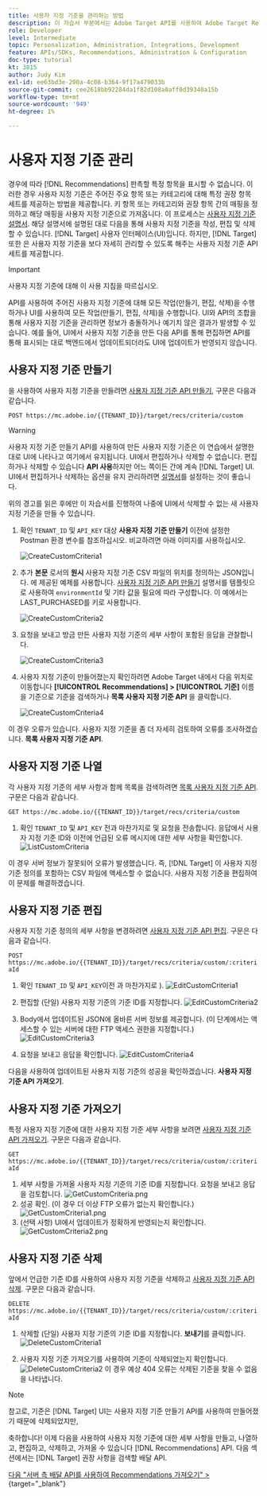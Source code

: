 ```yaml
---
title: 사용자 지정 기준을 관리하는 방법
description: 이 자습서 부분에서는 Adobe Target API를 사용하여 Adobe Target Recommendations 기준을 관리, 만들기, 목록, 편집, 가져오기 및 삭제하는 데 필요한 단계를 개발자에게 안내합니다.
role: Developer
level: Intermediate
topic: Personalization, Administration, Integrations, Development
feature: APIs/SDKs, Recommendations, Administration & Configuration
doc-type: tutorial
kt: 3815
author: Judy Kim
exl-id: ee63bd3e-200a-4c08-b364-9f17a479033b
source-git-commit: cee2618bb92284da1f82d108a0aff0d39340a15b
workflow-type: tm+mt
source-wordcount: '949'
ht-degree: 1%

---
```


# 사용자 지정 기준 관리

경우에 따라 [!DNL Recommendations] 판촉할 특정 항목을 표시할 수 없습니다. 이러한 경우 사용자 지정 기준은 주어진 주요 항목 또는 카테고리에 대해 특정 권장 항목 세트를 제공하는 방법을 제공합니다. 키 항목 또는 카테고리와 권장 항목 간의 매핑을 정의하고 해당 매핑을 사용자 지정 기준으로 가져옵니다. 이 프로세스는 [사용자 지정 기준 설명서](https://experienceleague.adobe.com/docs/target/using/recommendations/criteria/recommendations-csv.html?lang=en). 해당 설명서에 설명된 대로 다음을 통해 사용자 지정 기준을 작성, 편집 및 삭제할 수 있습니다. [!DNL Target] 사용자 인터페이스(UI)입니다. 하지만, [!DNL Target] 또한 은 사용자 지정 기준을 보다 자세히 관리할 수 있도록 해주는 사용자 지정 기준 API 세트를 제공합니다.

>[!IMPORTANT]
>
>사용자 지정 기준에 대해 이 사용 지침을 따르십시오.
>
> API를 사용하여 주어진 사용자 지정 기준에 대해 모든 작업(만들기, 편집, 삭제)을 수행하거나 UI를 사용하여 모든 작업(만들기, 편집, 삭제)을 수행합니다. UI와 API의 조합을 통해 사용자 지정 기준을 관리하면 정보가 충돌하거나 예기치 않은 결과가 발생할 수 있습니다. 예를 들어, UI에서 사용자 지정 기준을 만든 다음 API를 통해 편집하면 API를 통해 표시되는 대로 백엔드에서 업데이트되더라도 UI에 업데이트가 반영되지 않습니다.

## 사용자 지정 기준 만들기

을 사용하여 사용자 지정 기준을 만들려면 [사용자 지정 기준 API 만들기](https://developers.adobetarget.com/api/recommendations/#operation/createCriteriaCustom), 구문은 다음과 같습니다.

`POST https://mc.adobe.io/{{TENANT_ID}}/target/recs/criteria/custom`

>[!WARNING]
>
>사용자 지정 기준 만들기 API를 사용하여 만든 사용자 지정 기준은 이 연습에서 설명한 대로 UI에 나타나고 여기에서 유지됩니다. UI에서 편집하거나 삭제할 수 없습니다. 편집하거나 삭제할 수 있습니다 **API 사용**&#x200B;하지만 어느 쪽이든 간에 계속 [!DNL Target] UI. UI에서 편집하거나 삭제하는 옵션을 유지 관리하려면 [설명서](https://experienceleague.adobe.com/docs/target/using/recommendations/criteria/recommendations-csv.html?lang=en)를 설정하는 것이 좋습니다.

위의 경고를 읽은 후에만 이 자습서를 진행하여 나중에 UI에서 삭제할 수 없는 새 사용자 지정 기준을 만들 수 있습니다.

1. 확인 `TENANT_ID` 및 `API_KEY` 대상 **사용자 지정 기준 만들기** 이전에 설정한 Postman 환경 변수를 참조하십시오. 비교하려면 아래 이미지를 사용하십시오.

   ![CreateCustomCriteria1](assets/CreateCustomCriteria1.png)

2. 추가 **본문** 로서의 **원시** 사용자 지정 기준 CSV 파일의 위치를 정의하는 JSON입니다. 에 제공된 예제를 사용합니다. [사용자 지정 기준 API 만들기](https://developers.adobetarget.com/api/recommendations/#operation/getAllCriteriaCustom) 설명서를 템플릿으로 사용하여 `environmentId` 및 기타 값을 필요에 따라 구성합니다. 이 예에서는 LAST_PURCHASED를 키로 사용합니다.

   ![CreateCustomCriteria2](assets/CreateCustomCriteria2.png)

3. 요청을 보내고 방금 만든 사용자 지정 기준의 세부 사항이 포함된 응답을 관찰합니다.

   ![CreateCustomCriteria3](assets/CreateCustomCriteria3.png)

4. 사용자 지정 기준이 만들어졌는지 확인하려면 Adobe Target 내에서 다음 위치로 이동합니다 **[!UICONTROL Recommendations] > [!UICONTROL 기준]** 이름을 기준으로 기준을 검색하거나 **목록 사용자 지정 기준 API** 을 클릭합니다.

   ![CreateCustomCriteria4](assets/CreateCustomCriteria4.png)

이 경우 오류가 있습니다. 사용자 지정 기준을 좀 더 자세히 검토하여 오류를 조사하겠습니다. **목록 사용자 지정 기준 API**.

## 사용자 지정 기준 나열

각 사용자 지정 기준의 세부 사항과 함께 목록을 검색하려면 [목록 사용자 지정 기준 API](https://developers.adobetarget.com/api/recommendations/#operation/getAllCriteriaCustom). 구문은 다음과 같습니다.

`GET https://mc.adobe.io/{{TENANT_ID}}/target/recs/criteria/custom`

1. 확인 `TENANT_ID` 및 `API_KEY` 전과 마찬가지로 및 요청을 전송합니다. 응답에서 사용자 지정 기준 ID와 이전에 언급된 오류 메시지에 대한 세부 사항을 확인합니다.
   ![ListCustomCriteria](assets/ListCustomCriteria.png)

이 경우 서버 정보가 잘못되어 오류가 발생했습니다. 즉, [!DNL Target] 이 사용자 지정 기준 정의를 포함하는 CSV 파일에 액세스할 수 없습니다. 사용자 지정 기준을 편집하여 이 문제를 해결하겠습니다.

## 사용자 지정 기준 편집

사용자 지정 기준 정의의 세부 사항을 변경하려면 [사용자 지정 기준 API 편집](https://developers.adobetarget.com/api/recommendations/#operation/updateCriteriaCustom). 구문은 다음과 같습니다.

`POST https://mc.adobe.io/{{TENANT_ID}}/target/recs/criteria/custom/:criteriaId`

1. 확인 `TENANT_ID` 및 `API_KEY`이전 과 마찬가지로 ).
   ![EditCustomCriteria1](assets/EditCustomCriteria1.png)

1. 편집할 (단일) 사용자 지정 기준의 기준 ID를 지정합니다.
   ![EditCustomCriteria2](assets/EditCustomCriteria2.png)

1. Body에서 업데이트된 JSON에 올바른 서버 정보를 제공합니다. (이 단계에서는 액세스할 수 있는 서버에 대한 FTP 액세스 권한을 지정합니다.)
   ![EditCustomCriteria3](assets/EditCustomCriteria3.png)

1. 요청을 보내고 응답을 확인합니다.
   ![EditCustomCriteria4](assets/EditCustomCriteria4.png)

다음을 사용하여 업데이트된 사용자 지정 기준의 성공을 확인하겠습니다. **사용자 지정 기준 API 가져오기**.

## 사용자 지정 기준 가져오기

특정 사용자 지정 기준에 대한 사용자 지정 기준 세부 사항을 보려면 [사용자 지정 기준 API 가져오기](https://developers.adobetarget.com/api/recommendations/#operation/getCriteriaCustom). 구문은 다음과 같습니다.

`GET https://mc.adobe.io/{{TENANT_ID}}/target/recs/criteria/custom/:criteriaId`

1. 세부 사항을 가져올 사용자 지정 기준의 기준 ID를 지정합니다. 요청을 보내고 응답을 검토합니다.
   ![GetCustomCriteria.png](assets/GetCustomCriteria.png)
1. 성공 확인. (이 경우 더 이상 FTP 오류가 없는지 확인합니다.)
   ![GetCustomCriteria1.png](assets/GetCustomCriteria1.png)
1. (선택 사항) UI에서 업데이트가 정확하게 반영되는지 확인합니다.
   ![GetCustomCriteria2.png](assets/GetCustomCriteria2.png)

## 사용자 지정 기준 삭제

앞에서 언급한 기준 ID를 사용하여 사용자 지정 기준을 삭제하고 [사용자 지정 기준 API 삭제](https://developers.adobetarget.com/api/recommendations/#operation/deleteCriteriaCustom). 구문은 다음과 같습니다.

`DELETE https://mc.adobe.io/{{TENANT_ID}}/target/recs/criteria/custom/:criteriaId`

1. 삭제할 (단일) 사용자 지정 기준의 기준 ID를 지정합니다. **보내기**를 클릭합니다.
   ![DeleteCustomCriteria1](assets/DeleteCustomCriteria1.png)

1. 사용자 지정 기준 가져오기를 사용하여 기준이 삭제되었는지 확인합니다.
   ![DeleteCustomCriteria2](assets/DeleteCustomCriteria2.png)
이 경우 예상 404 오류는 삭제된 기준을 찾을 수 없음을 나타냅니다.

>[!NOTE]
>참고로, 기준은 [!DNL Target] UI는 사용자 지정 기준 만들기 API를 사용하여 만들어졌기 때문에 삭제되었지만,

축하합니다! 이제 다음을 사용하여 사용자 지정 기준에 대한 세부 사항을 만들고, 나열하고, 편집하고, 삭제하고, 가져올 수 있습니다 [!DNL Recommendations] API. 다음 섹션에서는 [!DNL Target] 권장 사항을 검색할 배달 API.

[다음 &quot;서버 측 배달 API를 사용하여 Recommendations 가져오기&quot; >](https://developer.adobe.com/target/before-administer/recs-api/fetch-recs-server-side-delivery-api/){target=&quot;_blank&quot;}
